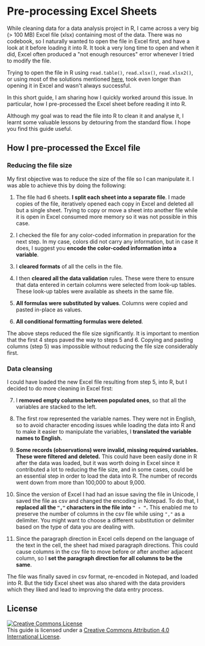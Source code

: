 # Pre-processing Excel Sheets

While cleaning data for a data analysis project in R, I came across a very big (> 100 MB) Excel file (xlsx) containing most of the data. There was no codebook, so I naturally wanted to open the file in Excel first, and have a look at it before loading it into R. It took a very long time to open and when it did, Excel often produced a "not enough resources" error whenever I tried to modify the file.

Trying to open the file in R using `read.table()`, `read.xlsx()`, `read.xlsx2()`, or using most of the solutions mentioned [here](http://www.r-bloggers.com/read-excel-files-from-r/), took even longer than opening it in Excel and wasn't always successful. 

In this short guide, I am sharing how I quickly worked around this issue. In particular, how I pre-processed the Excel sheet before reading it into R.

Although my goal was to read the file into R to clean it and analyse it, I learnt some valuable lessons by detouring from the standard flow. I hope you find this guide useful.

## How I pre-processed the Excel file ##

### Reducing the file size

My first objective was to reduce the size of the file so I can manipulate it. I was able to achieve this by doing the following:

1. The file had 6 sheets. **I split each sheet into a separate file**. I made copies of the file, iteratively opened each copy in Excel and deleted all but a single sheet. Trying to copy or move a sheet into another file while it is open in Excel consumed more memory so it was not possible in this case. 

2. I checked the file for any color-coded information in preparation for the next step. In my case, colors did not carry any information, but in case it does, I suggest you **encode the color-coded information into a variable**.  

3. I **cleared formats** of all the cells in the file.

4. I then **cleared all the data validation** rules. These were there to ensure that data entered in certain columns were selected from look-up tables. These look-up tables were available as sheets in the same file. 

5. **All formulas were substituted by values**. Columns were copied and pasted in-place as values.

6. **All conditional formatting formulas were deleted**.

The above steps reduced the file size significantly. It is important to mention that the first 4 steps paved the way to steps 5 and 6. Copying and pasting columns (step 5) was impossible without reducing the file size considerably first. 

### Data cleansing

I could have loaded the new Excel file resulting from step 5, into R, but I decided to do more cleaning in Excel first:
   
7. I **removed empty columns between populated ones**, so that all the variables are stacked to the left.

8. The first row represented the variable names. They were not in English, so to avoid character encoding issues while loading the data into R and to make it easier to manipulate the variables, I **translated the variable names to English.**

9. **Some records (observations) were invalid, missing required variables. These were filtered and deleted.** This could have been easily done in R after the data was loaded, but it was worth doing in Excel since it contributed a lot to reducing the file size, and in some cases, could be an essential step in order to load the data into R. The number of records went down from more than 100,000 to about 9,000. 

10. Since the version of Excel I had had an issue saving the file in Unicode, I saved the file as csv and changed the encoding in Notepad. To do that, I **replaced all the `","` characters in the file into `" - "`.** This enabled me to preserve the number of columns in the csv file while using `","` as a delimiter. You might want to choose a different substitution or delimiter based on the type of data you are dealing with.
 
11. Since the paragraph direction in Excel cells depend on the language of the text in the cell, the sheet had mixed paragraph directions. This could cause columns in the csv file to move before or after another adjacent column, so I **set the paragraph direction for all columns to be the same**.

The file was finally saved in csv format, re-encoded in Notepad, and loaded into R. But the tidy Excel sheet was also shared with the data providers which they liked and lead to improving the data entry process.

## License 

<a rel="license" href="http://creativecommons.org/licenses/by/4.0/"><img alt="Creative Commons License" style="border-width:0" src="https://i.creativecommons.org/l/by/4.0/88x31.png" /></a><br />This guide is licensed under a <a rel="license" href="http://creativecommons.org/licenses/by/4.0/">Creative Commons Attribution 4.0 International License</a>.
